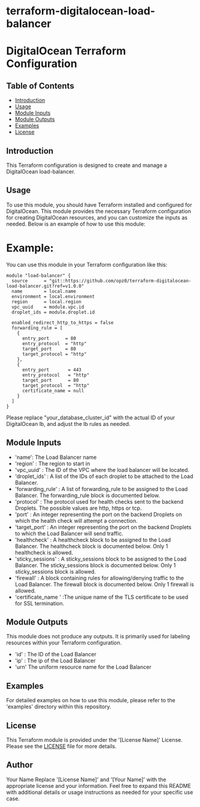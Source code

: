 # terraform-digitalocean-load-balancer
# DigitalOcean Terraform Configuration

## Table of Contents

- [Introduction](#introduction)
- [Usage](#usage)
- [Module Inputs](#module-inputs)
- [Module Outputs](#module-outputs)
- [Examples](#examples)
- [License](#license)

## Introduction
This Terraform configuration is designed to create and manage a DigitalOcean load-balancer.

## Usage
To use this module, you should have Terraform installed and configured for DigitalOcean. This module provides the necessary Terraform configuration for creating DigitalOcean resources, and you can customize the inputs as needed. Below is an example of how to use this module:

#  Example:
You can use this module in your Terraform configuration like this:

```hcl
module "load-balancer" {
  source      = "git::https://github.com/opz0/terraform-digitalocean-load-balancer.git?ref=v1.0.0"
  name        = local.name
  environment = local.environment
  region      = local.region
  vpc_uuid    = module.vpc.id
  droplet_ids = module.droplet.id

  enabled_redirect_http_to_https = false
  forwarding_rule = [
    {
      entry_port      = 80
      entry_protocol  = "http"
      target_port     = 80
      target_protocol = "http"
    },
    {
      entry_port       = 443
      entry_protocol   = "http"
      target_port      = 80
      target_protocol  = "http"
      certificate_name = null
    }
  ]
}
```
Please replace "your_database_cluster_id" with the actual ID of your DigitalOcean  lb, and adjust the lb rules as needed.


## Module Inputs

- 'name': The Load Balancer name
- 'region' :  The region to start in
- 'vpc_uuid' : The ID of the VPC where the load balancer will be located.
- 'droplet_ids' : A list of the IDs of each droplet to be attached to the Load Balancer.
- 'forwarding_rule' :  A list of forwarding_rule to be assigned to the Load Balancer. The forwarding_rule block is documented below.
- 'protocol' : The protocol used for health checks sent to the backend Droplets. The possible values are http, https or tcp.
- 'port' : An integer representing the port on the backend Droplets on which the health check will attempt a connection.
- 'target_port' :  An integer representing the port on the backend Droplets to which the Load Balancer will send traffic.
- 'healthcheck' : A healthcheck block to be assigned to the Load Balancer. The healthcheck block is documented below. Only 1 healthcheck is allowed.
- 'sticky_sessions' : A sticky_sessions block to be assigned to the Load Balancer. The sticky_sessions block is documented below. Only 1 sticky_sessions block is allowed.
- 'firewall' : A block containing rules for allowing/denying traffic to the Load Balancer. The firewall block is documented below. Only 1 firewall is allowed.
- 'certificate_name ' :The unique name of the TLS certificate to be used for SSL termination.

## Module Outputs

This module does not produce any outputs. It is primarily used for labeling resources within your Terraform configuration.

- 'id' : The ID of the Load Balancer
- 'ip' : The ip of the Load Balancer
- 'urn'   The uniform resource name for the Load Balancer


## Examples
For detailed examples on how to use this module, please refer to the 'examples' directory within this repository.

## License
This Terraform module is provided under the '[License Name]' License. Please see the [LICENSE](https://github.com/opz0/terraform-digitalocean-load-balancer/blob/readme/LICENSE) file for more details.

## Author
Your Name
Replace '[License Name]' and '[Your Name]' with the appropriate license and your information. Feel free to expand this README with additional details or usage instructions as needed for your specific use case.